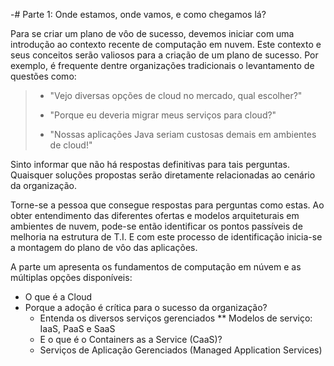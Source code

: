 -# Parte 1: Onde estamos, onde vamos, e como chegamos lá? 

Para se criar um plano de vôo de sucesso, devemos iniciar com uma introdução ao contexto recente de computação em nuvem. Este contexto e seus conceitos serão valiosos para a criação de um plano de sucesso. Por exemplo, é frequente dentre organizações tradicionais o levantamento de questões como:

> - "Vejo diversas opções de cloud no mercado, qual escolher?" 
>
> - "Porque eu deveria migrar meus serviços para cloud?"  
>
> - "Nossas aplicações Java seriam custosas demais em ambientes de cloud!"

Sinto informar que não há respostas definitivas para tais perguntas. Quaisquer soluções propostas serão diretamente relacionadas ao cenário da organização.  

Torne-se a pessoa que consegue respostas para perguntas como estas. Ao obter entendimento das diferentes ofertas e modelos arquiteturais em ambientes de nuvem, pode-se então identificar os pontos passíveis de melhoria na estrutura de T.I. E com este processo de identificação inicia-se a montagem do plano de vôo das aplicações. 

A parte um apresenta os fundamentos de computação em núvem e as múltiplas opções disponíveis:

* O que é a Cloud
* Porque a adoção é crítica para o sucesso da organização?
  * Entenda os diversos serviços gerenciados
  ** Modelos de serviço: IaaS, PaaS e SaaS
  * E o que é o Containers as a Service (CaaS)? 
  * Serviços de Aplicação Gerenciados (Managed Application Services)
